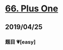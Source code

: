 # [66. Plus One](https://leetcode-cn.com/problems/plus-one/submissions/)

## 2019/04/25

### 题目 💗[easy]
